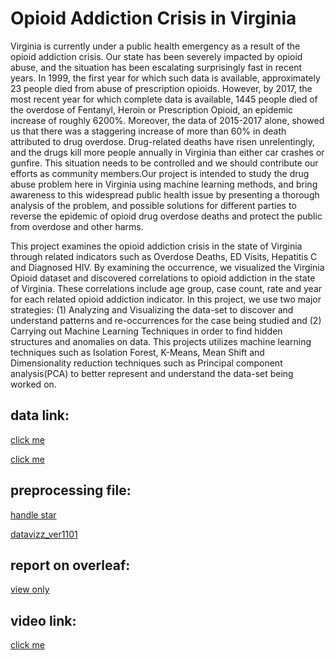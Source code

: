 # Opioid Addiction Crisis in Virginia

Virginia  is  currently  under  a  public  health  emergency  as a  result  of  the  opioid  addiction  crisis.  Our  state  has  been severely impacted by opioid abuse, and the situation has been escalating  surprisingly  fast  in  recent  years.  In  1999,  the  first year for which such data is available, approximately 23 people died  from  abuse  of  prescription  opioids. However, by 2017, the  most  recent  year  for  which  complete  data is available, 1445 people died of the overdose of Fentanyl, Heroin or Prescription Opioid, an epidemic increase of roughly 6200%. Moreover,  the  data  of  2015-2017  alone,  showed  us  that there  was  a  staggering  increase  of  more  than  60%  in  death attributed  to drug overdose. Drug-related deaths have  risen unrelentingly,  and  the  drugs  kill  more  people  annually  in Virginia than either car crashes or gunfire. This situation needs to  be  controlled and  we  should  contribute  our  efforts  as community members.Our project is intended to study the drug abuse problem here in Virginia using machine learning methods, and bring awareness to this widespread public health issue by presenting a thorough analysis of the problem, and  possible solutions for different parties to reverse the epidemic of opioid drug overdose deaths and protect the public from overdose and other harms.

This  project  examines  the  opioid  addiction  crisis  in  the state  of  Virginia  through  related  indicators  such  as  Overdose Deaths, ED Visits, Hepatitis C and Diagnosed HIV. By examining the occurrence, we visualized the Virginia Opioid dataset and discovered correlations to opioid addiction in the state of Virginia. These correlations include age group, case count, rate and  year  for  each  related  opioid  addiction  indicator.  In  this project,  we  use  two  major  strategies:  (1)  Analyzing  and  Visualizing the data-set to discover and understand patterns and re-occurrences for the case being studied and (2) Carrying out Machine  Learning  Techniques  in  order  to  find  hidden  structures  and  anomalies  on  data.  This  projects  utilizes  machine learning  techniques  such  as  Isolation  Forest,  K-Means, Mean  Shift  and  Dimensionality  reduction  techniques  such as  Principal  component  analysis(PCA)  to  better  represent and understand the data-set being worked on.
## data link:
[click me](http://www.vdh.virginia.gov/content/uploads/sites/110/2018/11/Opioid-Dashboard-Dataset-View.xlsx)

[click me](http://www.vdh.virginia.gov/content/uploads/sites/110/2018/11/Opioid-Dashboard-Dataset-View-Age-Groups.xlsx)
## preprocessing file:
[handle star](https://www.dropbox.com/s/37kgpktnbo0p75u/Opioid_Age_Groups_handle_star.csv?dl=0)


[datavizz_ver1101](https://www.dropbox.com/s/5e327w7txeuqyno/dataset_properties_1101.ipynb?dl=0)

## report on overleaf:
[view only](https://www.overleaf.com/read/nfxmmbhtjngr)

## video link:
[click me](https://youtu.be/Cq-OQ9UcBRo)
